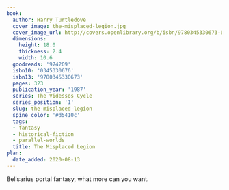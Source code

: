 ```yaml
---
book:
  author: Harry Turtledove
  cover_image: the-misplaced-legion.jpg
  cover_image_url: http://covers.openlibrary.org/b/isbn/9780345330673-L.jpg
  dimensions:
    height: 18.0
    thickness: 2.4
    width: 10.6
  goodreads: '974209'
  isbn10: '0345330676'
  isbn13: '9780345330673'
  pages: 323
  publication_year: '1987'
  series: The Videssos Cycle
  series_position: '1'
  slug: the-misplaced-legion
  spine_color: '#d5410c'
  tags:
  - fantasy
  - historical-fiction
  - parallel-worlds
  title: The Misplaced Legion
plan:
  date_added: 2020-08-13
---
```


Belisarius portal fantasy, what more can you want.
